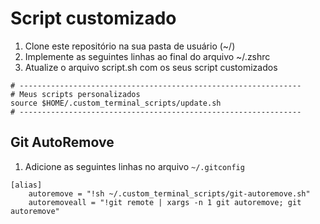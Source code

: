 # Script customizado

1. Clone este repositório na sua pasta de usuário (~/)
2. Implemente as seguintes linhas ao final do arquivo ~/.zshrc
3. Atualize o arquivo script.sh com os seus script customizados

```shell
# ---------------------------------------------------------------
# Meus scripts personalizados
source $HOME/.custom_terminal_scripts/update.sh
# ---------------------------------------------------------------
```

## Git AutoRemove

1. Adicione as seguintes linhas no arquivo `~/.gitconfig`

```shell
[alias]
	autoremove = "!sh ~/.custom_terminal_scripts/git-autoremove.sh"
	autoremoveall = "!git remote | xargs -n 1 git autoremove; git autoremove"
```